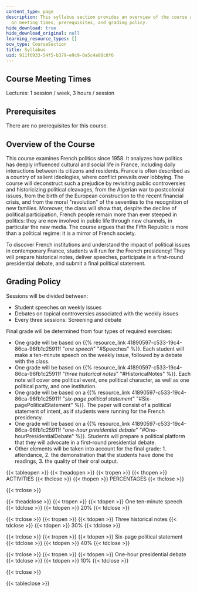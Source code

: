 ```yaml
---
content_type: page
description: This syllabus section provides an overview of the course and information
  on meeting times, prerequisites, and grading policy.
hide_download: true
hide_download_original: null
learning_resource_types: []
ocw_type: CourseSection
title: Syllabus
uid: 911f6933-54f5-b379-e9c9-0a5c4a80c8f6
---
```


Course Meeting Times
--------------------

Lectures: 1 session / week, 3 hours / session

Prerequisites
-------------

There are no prerequisites for this course.

Overview of the Course
----------------------

This course examines French politics since 1958. It analyzes how politics has deeply influenced cultural and social life in France, including daily interactions between its citizens and residents. France is often described as a country of salient ideologies, where conflict prevails over lobbying. The course will deconstruct such a prejudice by revisiting public controversies and historicizing political cleavages, from the Algerian war to postcolonial issues, from the birth of the European construction to the recent financial crisis, and from the moral "revolution" of the seventies to the recognition of new families. Moreover, the class will show that, despite the decline of political participation, French people remain more than ever steeped in politics: they are now involved in public life through new channels, in particular the new media. The course argues that the Fifth Republic is more than a political regime: it is a mirror of French society.

To discover French institutions and understand the impact of political issues in contemporary France, students will run for the French presidency! They will prepare historical notes, deliver speeches, participate in a first-round presidential debate, and submit a final political statement.

Grading Policy
--------------

Sessions will be divided between:

*   Student speeches on weekly issues
*   Debates on topical controversies associated with the weekly issues
*   Every three sessions: Screening and debate

Final grade will be determined from four types of required exercises:

*   One grade will be based on {{% resource_link 41890597-c533-19c4-86ca-96fb1c25911f "_one speech_" "#Speeches" %}}. Each student will make a ten-minute speech on the weekly issue, followed by a debate with the class.
*   One grade will be based on {{% resource_link 41890597-c533-19c4-86ca-96fb1c25911f "_three historical notes_" "#HistoricalNotes" %}}. Each note will cover one political event, one political character, as well as one political party, and one institution.
*   One grade will be based on a {{% resource_link 41890597-c533-19c4-86ca-96fb1c25911f "_six-page political statement_" "#Six-pagePoliticalStatement" %}}. The paper will consist of a political statement of intent, as if students were running for the French presidency.
*   One grade will be based on a {{% resource_link 41890597-c533-19c4-86ca-96fb1c25911f "_one-hour presidential debate_" "#One-hourPresidentialDebate" %}}. Students will prepare a political platform that they will advocate in a first-round presidential debate.
*   Other elements will be taken into account for the final grade: 1. attendance, 2. the demonstration that the students have done the readings, 3. the quality of their oral output.

{{< tableopen >}}
{{< theadopen >}}
{{< tropen >}}
{{< thopen >}}
ACTIVITIES
{{< thclose >}}
{{< thopen >}}
PERCENTAGES
{{< thclose >}}

{{< trclose >}}

{{< theadclose >}}
{{< tropen >}}
{{< tdopen >}}
One ten-minute speech
{{< tdclose >}}
{{< tdopen >}}
20%
{{< tdclose >}}

{{< trclose >}}
{{< tropen >}}
{{< tdopen >}}
Three historical notes
{{< tdclose >}}
{{< tdopen >}}
30%
{{< tdclose >}}

{{< trclose >}}
{{< tropen >}}
{{< tdopen >}}
Six-page political statement
{{< tdclose >}}
{{< tdopen >}}
40%
{{< tdclose >}}

{{< trclose >}}
{{< tropen >}}
{{< tdopen >}}
One-hour presidential debate
{{< tdclose >}}
{{< tdopen >}}
10%
{{< tdclose >}}

{{< trclose >}}

{{< tableclose >}}